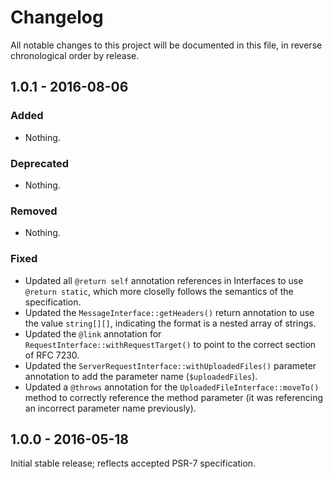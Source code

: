 # Changelog

All notable changes to this project will be documented in this file, in reverse chronological order by release.

## 1.0.1 - 2016-08-06

### Added

- Nothing.

### Deprecated

- Nothing.

### Removed

- Nothing.

### Fixed

- Updated all `@return self` annotation references in Interfaces to use
  `@return static`, which more closelly follows the semantics of the
  specification.
- Updated the `MessageInterface::getHeaders()` return annotation to use the
  value `string[][]`, indicating the format is a nested array of strings.
- Updated the `@link` annotation for `RequestInterface::withRequestTarget()`
  to point to the correct section of RFC 7230.
- Updated the `ServerRequestInterface::withUploadedFiles()` parameter annotation
  to add the parameter name (`$uploadedFiles`).
- Updated a `@throws` annotation for the `UploadedFileInterface::moveTo()`
  method to correctly reference the method parameter (it was referencing an
  incorrect parameter name previously).

## 1.0.0 - 2016-05-18

Initial stable release; reflects accepted PSR-7 specification.
